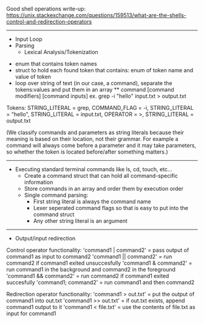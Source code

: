 Good shell operations write-up: https://unix.stackexchange.com/questions/159513/what-are-the-shells-control-and-redirection-operators

-------------------------------------------------------------------------------------------------------------------------------------

- Input Loop
- Parsing
	- Lexical Analysis/Tokenization
* enum that contains token names
* struct to hold each found token that contains: enum of token name and value of token
* loop over string of text (in our case, a command), separate the tokens:values and put them in an array
	** command [command modifiers] [command inputs]
		ex. grep -i "hello" input.txt > output.txt

Tokens: 
STRING_LITERAL = grep,
COMMAND_FLAG = -i,
STRING_LITERAL = "hello",
STRING_LITERAL = input.txt,
OPERATOR = >,
STRING_LITERAL = output.txt

(We classify commands and parameters as string literals because their meaning is based on their location, not their grammar.
	For example a command will always come before a parameter and it may take parameters, so whether the token is located before/after something matters.)

-------------------------------------------------------------------------------------------------------------------------------------

- Executing standard terminal commands like ls, cd, touch, etc...
	* Create a command struct that can hold all command-specific information
	* Store commands in an array and order them by execution order
	* Single command parsing:
		- First string literal is always the command name
		- Lexer seperated command flags so that is easy to put into the command struct
		- Any other string literal is an argument

-------------------------------------------------------------------------------------------------------------------------------------

- Output/input redirection

Control operator functionality:
'command1 | command2'  = pass output of command1 as input to command2
'command1 || command2' = run command2 if command1 exited unsuccesfully
'command1 & command2'  = run command1 in the background and command2 in the foreground
'command1 && command2' = run command2 if command1 exited succesfully
'command1; command2'   = run command1 and then command2

Redirection operator functionality:
'command1 > out.txt'   = put the output of command1 into out.txt
'command1 >> out.txt'  = if out.txt exists, append command1 output to it
'command1 < file.txt'  = use the contents of file.txt as input for command1


